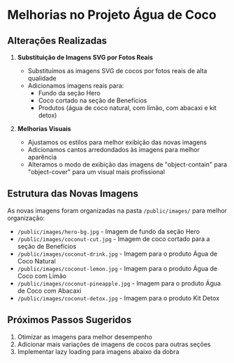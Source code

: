 # Melhorias no Projeto Água de Coco

## Alterações Realizadas

1. **Substituição de Imagens SVG por Fotos Reais**
   - Substituímos as imagens SVG de cocos por fotos reais de alta qualidade
   - Adicionamos imagens reais para:
     - Fundo da seção Hero
     - Coco cortado na seção de Benefícios
     - Produtos (água de coco natural, com limão, com abacaxi e kit detox)

2. **Melhorias Visuais**
   - Ajustamos os estilos para melhor exibição das novas imagens
   - Adicionamos cantos arredondados às imagens para melhor aparência
   - Alteramos o modo de exibição das imagens de "object-contain" para "object-cover" para um visual mais profissional

## Estrutura das Novas Imagens

As novas imagens foram organizadas na pasta `/public/images/` para melhor organização:

- `/public/images/hero-bg.jpg` - Imagem de fundo da seção Hero
- `/public/images/coconut-cut.jpg` - Imagem de coco cortado para a seção de Benefícios
- `/public/images/coconut-drink.jpg` - Imagem para o produto Água de Coco Natural
- `/public/images/coconut-lemon.jpg` - Imagem para o produto Água de Coco com Limão
- `/public/images/coconut-pineapple.jpg` - Imagem para o produto Água de Coco com Abacaxi
- `/public/images/coconut-detox.jpg` - Imagem para o produto Kit Detox

## Próximos Passos Sugeridos

1. Otimizar as imagens para melhor desempenho
2. Adicionar mais variações de imagens de cocos para outras seções
3. Implementar lazy loading para imagens abaixo da dobra
